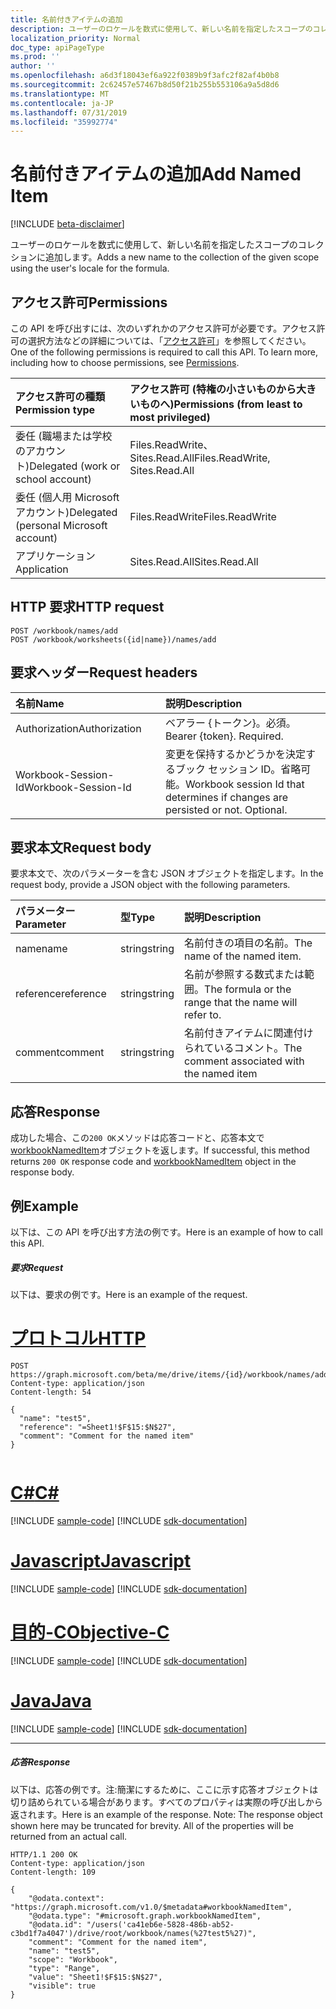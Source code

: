 ```yaml
---
title: 名前付きアイテムの追加
description: ユーザーのロケールを数式に使用して、新しい名前を指定したスコープのコレクションに追加します。
localization_priority: Normal
doc_type: apiPageType
ms.prod: ''
author: ''
ms.openlocfilehash: a6d3f18043ef6a922f0389b9f3afc2f82af4b0b8
ms.sourcegitcommit: 2c62457e57467b8d50f21b255b553106a9a5d8d6
ms.translationtype: MT
ms.contentlocale: ja-JP
ms.lasthandoff: 07/31/2019
ms.locfileid: "35992774"
---
```

# <a name="add-named-item"></a><span data-ttu-id="d9129-103">名前付きアイテムの追加</span><span class="sxs-lookup"><span data-stu-id="d9129-103">Add Named Item</span></span>

[!INCLUDE [beta-disclaimer](../../includes/beta-disclaimer.md)]

<span data-ttu-id="d9129-104">ユーザーのロケールを数式に使用して、新しい名前を指定したスコープのコレクションに追加します。</span><span class="sxs-lookup"><span data-stu-id="d9129-104">Adds a new name to the collection of the given scope using the user's locale for the formula.</span></span>

## <a name="permissions"></a><span data-ttu-id="d9129-105">アクセス許可</span><span class="sxs-lookup"><span data-stu-id="d9129-105">Permissions</span></span>
<span data-ttu-id="d9129-p101">この API を呼び出すには、次のいずれかのアクセス許可が必要です。アクセス許可の選択方法などの詳細については、「[アクセス許可](/graph/permissions-reference)」を参照してください。</span><span class="sxs-lookup"><span data-stu-id="d9129-p101">One of the following permissions is required to call this API. To learn more, including how to choose permissions, see [Permissions](/graph/permissions-reference).</span></span>

|<span data-ttu-id="d9129-108">アクセス許可の種類</span><span class="sxs-lookup"><span data-stu-id="d9129-108">Permission type</span></span>      | <span data-ttu-id="d9129-109">アクセス許可 (特権の小さいものから大きいものへ)</span><span class="sxs-lookup"><span data-stu-id="d9129-109">Permissions (from least to most privileged)</span></span>              |
|:--------------------|:---------------------------------------------------------|
|<span data-ttu-id="d9129-110">委任 (職場または学校のアカウント)</span><span class="sxs-lookup"><span data-stu-id="d9129-110">Delegated (work or school account)</span></span> | <span data-ttu-id="d9129-111">Files.ReadWrite、Sites.Read.All</span><span class="sxs-lookup"><span data-stu-id="d9129-111">Files.ReadWrite, Sites.Read.All</span></span>    |
|<span data-ttu-id="d9129-112">委任 (個人用 Microsoft アカウント)</span><span class="sxs-lookup"><span data-stu-id="d9129-112">Delegated (personal Microsoft account)</span></span> | <span data-ttu-id="d9129-113">Files.ReadWrite</span><span class="sxs-lookup"><span data-stu-id="d9129-113">Files.ReadWrite</span></span>    |
|<span data-ttu-id="d9129-114">アプリケーション</span><span class="sxs-lookup"><span data-stu-id="d9129-114">Application</span></span> | <span data-ttu-id="d9129-115">Sites.Read.All</span><span class="sxs-lookup"><span data-stu-id="d9129-115">Sites.Read.All</span></span> |

## <a name="http-request"></a><span data-ttu-id="d9129-116">HTTP 要求</span><span class="sxs-lookup"><span data-stu-id="d9129-116">HTTP request</span></span>
<!-- { "blockType": "ignored" } -->
```http
POST /workbook/names/add
POST /workbook/worksheets({id|name})/names/add

```
## <a name="request-headers"></a><span data-ttu-id="d9129-117">要求ヘッダー</span><span class="sxs-lookup"><span data-stu-id="d9129-117">Request headers</span></span>
| <span data-ttu-id="d9129-118">名前</span><span class="sxs-lookup"><span data-stu-id="d9129-118">Name</span></span>       | <span data-ttu-id="d9129-119">説明</span><span class="sxs-lookup"><span data-stu-id="d9129-119">Description</span></span>|
|:---------------|:----------|
| <span data-ttu-id="d9129-120">Authorization</span><span class="sxs-lookup"><span data-stu-id="d9129-120">Authorization</span></span>  | <span data-ttu-id="d9129-p102">ベアラー {トークン}。必須。</span><span class="sxs-lookup"><span data-stu-id="d9129-p102">Bearer {token}. Required.</span></span> |
| <span data-ttu-id="d9129-123">Workbook-Session-Id</span><span class="sxs-lookup"><span data-stu-id="d9129-123">Workbook-Session-Id</span></span>  | <span data-ttu-id="d9129-p103">変更を保持するかどうかを決定するブック セッション ID。省略可能。</span><span class="sxs-lookup"><span data-stu-id="d9129-p103">Workbook session Id that determines if changes are persisted or not. Optional.</span></span>|

## <a name="request-body"></a><span data-ttu-id="d9129-126">要求本文</span><span class="sxs-lookup"><span data-stu-id="d9129-126">Request body</span></span>
<span data-ttu-id="d9129-127">要求本文で、次のパラメーターを含む JSON オブジェクトを指定します。</span><span class="sxs-lookup"><span data-stu-id="d9129-127">In the request body, provide a JSON object with the following parameters.</span></span>

| <span data-ttu-id="d9129-128">パラメーター</span><span class="sxs-lookup"><span data-stu-id="d9129-128">Parameter</span></span>    | <span data-ttu-id="d9129-129">型</span><span class="sxs-lookup"><span data-stu-id="d9129-129">Type</span></span>   |<span data-ttu-id="d9129-130">説明</span><span class="sxs-lookup"><span data-stu-id="d9129-130">Description</span></span>|
|:---------------|:--------|:----------|
|<span data-ttu-id="d9129-131">name</span><span class="sxs-lookup"><span data-stu-id="d9129-131">name</span></span>|<span data-ttu-id="d9129-132">string</span><span class="sxs-lookup"><span data-stu-id="d9129-132">string</span></span>|<span data-ttu-id="d9129-133">名前付きの項目の名前。</span><span class="sxs-lookup"><span data-stu-id="d9129-133">The name of the named item.</span></span>|
|<span data-ttu-id="d9129-134">reference</span><span class="sxs-lookup"><span data-stu-id="d9129-134">reference</span></span>|<span data-ttu-id="d9129-135">string</span><span class="sxs-lookup"><span data-stu-id="d9129-135">string</span></span>|<span data-ttu-id="d9129-136">名前が参照する数式または範囲。</span><span class="sxs-lookup"><span data-stu-id="d9129-136">The formula or the range that the name will refer to.</span></span>|
|<span data-ttu-id="d9129-137">comment</span><span class="sxs-lookup"><span data-stu-id="d9129-137">comment</span></span>|<span data-ttu-id="d9129-138">string</span><span class="sxs-lookup"><span data-stu-id="d9129-138">string</span></span>|<span data-ttu-id="d9129-139">名前付きアイテムに関連付けられているコメント。</span><span class="sxs-lookup"><span data-stu-id="d9129-139">The comment associated with the named item</span></span>|

## <a name="response"></a><span data-ttu-id="d9129-140">応答</span><span class="sxs-lookup"><span data-stu-id="d9129-140">Response</span></span>

<span data-ttu-id="d9129-141">成功した場合、この`200 OK`メソッドは応答コードと、応答本文で[workbookNamedItem](../resources/workbooknameditem.md)オブジェクトを返します。</span><span class="sxs-lookup"><span data-stu-id="d9129-141">If successful, this method returns `200 OK` response code and [workbookNamedItem](../resources/workbooknameditem.md) object in the response body.</span></span>

## <a name="example"></a><span data-ttu-id="d9129-142">例</span><span class="sxs-lookup"><span data-stu-id="d9129-142">Example</span></span>
<span data-ttu-id="d9129-143">以下は、この API を呼び出す方法の例です。</span><span class="sxs-lookup"><span data-stu-id="d9129-143">Here is an example of how to call this API.</span></span>

##### <a name="request"></a><span data-ttu-id="d9129-144">要求</span><span class="sxs-lookup"><span data-stu-id="d9129-144">Request</span></span>
<span data-ttu-id="d9129-145">以下は、要求の例です。</span><span class="sxs-lookup"><span data-stu-id="d9129-145">Here is an example of the request.</span></span>

# <a name="httptabhttp"></a>[<span data-ttu-id="d9129-146">プロトコル</span><span class="sxs-lookup"><span data-stu-id="d9129-146">HTTP</span></span>](#tab/http)
<!-- {
  "blockType": "request",
  "name": "NamedItemcollection_add"
}-->
```http
POST https://graph.microsoft.com/beta/me/drive/items/{id}/workbook/names/add
Content-type: application/json
Content-length: 54

{
  "name": "test5",
  "reference": "=Sheet1!$F$15:$N$27",
  "comment": "Comment for the named item"
}


```
# <a name="ctabcsharp"></a>[<span data-ttu-id="d9129-147">C#</span><span class="sxs-lookup"><span data-stu-id="d9129-147">C#</span></span>](#tab/csharp)
[!INCLUDE [sample-code](../includes/snippets/csharp/nameditemcollection-add-csharp-snippets.md)]
[!INCLUDE [sdk-documentation](../includes/snippets/snippets-sdk-documentation-link.md)]

# <a name="javascripttabjavascript"></a>[<span data-ttu-id="d9129-148">Javascript</span><span class="sxs-lookup"><span data-stu-id="d9129-148">Javascript</span></span>](#tab/javascript)
[!INCLUDE [sample-code](../includes/snippets/javascript/nameditemcollection-add-javascript-snippets.md)]
[!INCLUDE [sdk-documentation](../includes/snippets/snippets-sdk-documentation-link.md)]

# <a name="objective-ctabobjc"></a>[<span data-ttu-id="d9129-149">目的-C</span><span class="sxs-lookup"><span data-stu-id="d9129-149">Objective-C</span></span>](#tab/objc)
[!INCLUDE [sample-code](../includes/snippets/objc/nameditemcollection-add-objc-snippets.md)]
[!INCLUDE [sdk-documentation](../includes/snippets/snippets-sdk-documentation-link.md)]

# <a name="javatabjava"></a>[<span data-ttu-id="d9129-150">Java</span><span class="sxs-lookup"><span data-stu-id="d9129-150">Java</span></span>](#tab/java)
[!INCLUDE [sample-code](../includes/snippets/java/nameditemcollection-add-java-snippets.md)]
[!INCLUDE [sdk-documentation](../includes/snippets/snippets-sdk-documentation-link.md)]

---


##### <a name="response"></a><span data-ttu-id="d9129-151">応答</span><span class="sxs-lookup"><span data-stu-id="d9129-151">Response</span></span>
<span data-ttu-id="d9129-p104">以下は、応答の例です。注:簡潔にするために、ここに示す応答オブジェクトは切り詰められている場合があります。すべてのプロパティは実際の呼び出しから返されます。</span><span class="sxs-lookup"><span data-stu-id="d9129-p104">Here is an example of the response. Note: The response object shown here may be truncated for brevity. All of the properties will be returned from an actual call.</span></span>
<!-- {
  "blockType": "response",
  "truncated": true,
  "@odata.type": "microsoft.graph.workbookNamedItem"
} -->
```http
HTTP/1.1 200 OK
Content-type: application/json
Content-length: 109

{
    "@odata.context": "https://graph.microsoft.com/v1.0/$metadata#workbookNamedItem",
    "@odata.type": "#microsoft.graph.workbookNamedItem",
    "@odata.id": "/users('ca41eb6e-5828-486b-ab52-c3bd1f7a4047')/drive/root/workbook/names(%27test5%27)",
    "comment": "Comment for the named item",
    "name": "test5",
    "scope": "Workbook",
    "type": "Range",
    "value": "Sheet1!$F$15:$N$27",
    "visible": true
}
```

<!-- uuid: 8fcb5dbc-d5aa-4681-8e31-b001d5168d79
2015-10-25 14:57:30 UTC -->
<!--
{
  "type": "#page.annotation",
  "description": "NamedItemCollection: add",
  "keywords": "",
  "section": "documentation",
  "tocPath": "",
  "suppressions": [
  ]
}
-->
